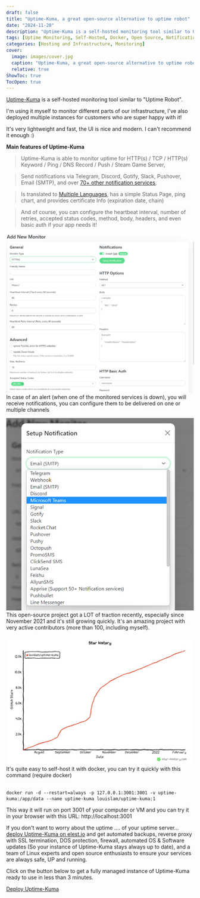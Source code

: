 ```yaml
---
draft: false
title: "Uptime-Kuma, a great open-source alternative to uptime robot"
date: "2024-11-20"
description: "Uptime-Kuma is a self-hosted monitoring tool similar to Uptime Robot, providing uptime monitoring for various protocols, notifications via multiple channels, and customizable configurations. It's lightweight, fast, and easy to deploy with Docker. You can self-host or opt for managed hosting for added convenience and security."
tags: [Uptime Monitoring, Self-Hosted, Docker, Open Source, Notifications, Infrastructure, DevOps, Monitoring Tool]
categories: [Hosting and Infrastructure, Monitoring]
cover:
  image: images/cover.jpg
  caption: "Uptime-Kuma, a great open-source alternative to uptime robot"
  relative: true
ShowToc: true
TocOpen: true
---
```



[Uptime\-Kuma](https://octabyte.io/hosting-and-infrastructure/monitoring/uptime-kuma) is a self\-hosted monitoring tool similar to "Uptime Robot". 

I'm using it myself to monitor different parts of our infrastructure, I've also deployed multiple instances for customers who are super happy with it!

It's very lightweight and fast, the UI is nice and modern. I can't recommend it enough :)

**Main features of Uptime\-Kuma**


> Uptime\-Kuma is able to monitor uptime for HTTP(s) / TCP / HTTP(s) Keyword / Ping / DNS Record / Push / Steam Game Server,


> Send notifications via Telegram, Discord, Gotify, Slack, Pushover, Email (SMTP), and over [70\+ other notification services](https://github.com/louislam/uptime-kuma/tree/master/src/components/notifications?ref=blog.octabyte.io),


> Is translated to [Multiple Languages](https://github.com/louislam/uptime-kuma/tree/master/src/languages?ref=blog.octabyte.io), has a simple Status Page, ping chart, and provides certificate Info (expiration date, chain)


> And of course, you can configure the heartbeat interval, number of retries, accepted status codes, method, body, headers, and even basic auth if your app needs it!

![](images/image.png)In case of an alert (when one of the monitored services is down), you will receive notifications, you can configure them to be delivered on one or multiple channels

![](images/image-1.png)This open\-source project got a LOT of traction recently, especially since November 2021 and it's still growing quickly. It's an amazing project with very active contributors (more than 100, including myself).

![Star history on github of uptime-kuma](images/star-history-202229.png)It's quite easy to self\-host it with docker, you can try it quickly with this command (require docker)




```

docker run -d --restart=always -p 127.0.0.1:3001:3001 -v uptime-kuma:/app/data --name uptime-kuma louislam/uptime-kuma:1

```


This way it will run on port 3001 of your computer or VM and you can try it in your browser with this URL: http://localhost:3001

If you don't want to worry about the uptime .... of your uptime server... [deploy Uptime\-Kuma on elest.io](https://octabyte.io/hosting-and-infrastructure/monitoring/uptime-kuma) and get automated backups, reverse proxy with SSL termination, DOS protection, firewall, automated OS \& Software updates (So your instance of Uptime\-Kuma stays always up to date), and a team of Linux experts and open source enthusiasts to ensure your services are always safe, UP and running.

Click on the button below to get a fully managed instance of Uptime\-Kuma ready to use in less than 3 minutes. 

[Deploy Uptime\-Kuma](https://octabyte.io/hosting-and-infrastructure/monitoring/uptime-kuma)

